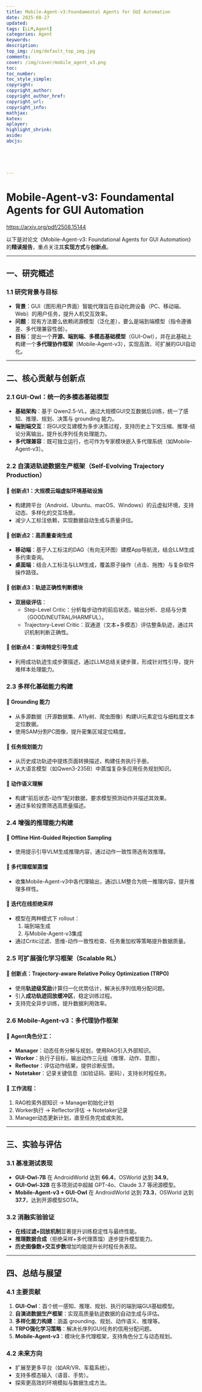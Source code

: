 ```yaml
---
title: Mobile-Agent-v3:Foundamental Agents for GUI Automation
date: 2025-08-27
updated:
tags: [LLM,Agent]
categories: Agent
keywords:
description:
top_img: /img/default_top_img.jpg
comments:
cover: /img/cover/mobile_agent_v3.png
toc:
toc_number:
toc_style_simple:
copyright:
copyright_author:
copyright_author_href:
copyright_url:
copyright_info:
mathjax:
katex:
aplayer:
highlight_shrink:
aside:
abcjs:





---
```


# Mobile-Agent-v3: Foundamental Agents for GUI Automation

https://arxiv.org/pdf/2508.15144

以下是对论文《Mobile-Agent-v3: Foundational Agents for GUI Automation》的**精读报告**，重点关注其**实现方式**与**创新点**。

---

## 一、研究概述

### 1.1 研究背景与目标
- **背景**：GUI（图形用户界面）智能代理旨在自动化跨设备（PC、移动端、Web）的用户任务，提升人机交互效率。
- **问题**：现有方法要么依赖闭源模型（泛化差），要么是端到端模型（指令遵循差、多代理兼容性弱）。
- **目标**：提出一个**开源、端到端、多模态基础模型**（GUI-Owl），并在此基础上构建一个**多代理协作框架**（Mobile-Agent-v3），实现高效、可扩展的GUI自动化。

---

## 二、核心贡献与创新点

### 2.1 GUI-Owl：统一的多模态基础模型
- **基础架构**：基于 Qwen2.5-VL，通过大规模GUI交互数据后训练，统一了感知、推理、规划、决策与 grounding 能力。
- **端到端交互**：将GUI交互建模为多步决策过程，支持历史上下文压缩、推理-结论分离输出，提升长序列任务处理能力。
- **多代理兼容**：既可独立运行，也可作为专家模块嵌入多代理系统（如Mobile-Agent-v3）。

### 2.2 自演进轨迹数据生产框架（Self-Evolving Trajectory Production）
#### 🚀 创新点1：大规模云端虚拟环境基础设施
- 构建跨平台（Android、Ubuntu、macOS、Windows）的云虚拟环境，支持动态、多样化的交互场景。
- 减少人工标注依赖，实现数据自动生成与质量评估。

#### 🚀 创新点2：高质量查询生成
- **移动端**：基于人工标注的DAG（有向无环图）建模App导航流，结合LLM生成多约束查询。
- **桌面端**：结合人工标注与LLM生成，覆盖原子操作（点击、拖拽）与复杂软件操作路径。

#### 🚀 创新点3：轨迹正确性判断模块
- **双层级评估**：
  - Step-Level Critic：分析每步动作的前后状态，输出分析、总结与分类（GOOD/NEUTRAL/HARMFUL）。
  - Trajectory-Level Critic：双通道（文本+多模态）评估整条轨迹，通过共识机制判断正确性。

#### 🚀 创新点4：查询特定引导生成
- 利用成功轨迹生成步骤描述，通过LLM总结关键步骤，形成针对性引导，提升难样本处理能力。

### 2.3 多样化基础能力构建
#### 🔹 Grounding 能力
- 从多源数据（开源数据集、A11y树、爬虫图像）构建UI元素定位与细粒度文本定位数据。
- 使用SAM分割PC图像，提升密集区域定位精度。

#### 🔹 任务规划能力
- 从历史成功轨迹中提炼页面转换描述，构建任务执行手册。
- 从大语言模型（如Qwen3-235B）中蒸馏复杂多应用任务规划知识。

#### 🔹 动作语义理解
- 构建“前后状态-动作”配对数据，要求模型预测动作并描述其效果。
- 通过多轮投票筛选高质量描述。

### 2.4 增强的推理能力构建
#### 🔸 Offline Hint-Guided Rejection Sampling
- 使用提示引导VLM生成推理内容，通过动作一致性筛选有效推理。

#### 🔸 多代理框架蒸馏
- 收集Mobile-Agent-v3中各代理输出，通过LLM整合为统一推理内容，提升推理多样性。

#### 🔸 迭代在线拒绝采样
- 模型在两种模式下 rollout：
  1. 端到端生成
  2. 与Mobile-Agent-v3集成
- 通过Critic过滤、思维-动作一致性检查、任务重加权等策略提升数据质量。

### 2.5 可扩展强化学习框架（Scalable RL）
#### 🎯 创新点：Trajectory-aware Relative Policy Optimization (TRPO)
- 使用**轨迹级奖励**计算归一化优势估计，解决长序列信用分配问题。
- 引入**成功轨迹回放缓冲区**，稳定训练过程。
- 支持完全异步训练，提升数据利用效率。

### 2.6 Mobile-Agent-v3：多代理协作框架
#### 🤖 Agent角色分工：
- **Manager**：动态任务分解与规划，使用RAG引入外部知识。
- **Worker**：执行子目标，输出动作三元组（推理、动作、意图）。
- **Reflector**：评估动作结果，提供诊断反馈。
- **Notetaker**：记录关键信息（如验证码、密码），支持长时程任务。

#### 🔁 工作流程：
1. RAG检索外部知识 → Manager初始化计划  
2. Worker执行 → Reflector评估 → Notetaker记录  
3. Manager动态更新计划，直至任务完成或失败。

---

## 三、实验与评估

### 3.1 基准测试表现
- **GUI-Owl-7B** 在 AndroidWorld 达到 **66.4**，OSWorld 达到 **34.9**。
- **GUI-Owl-32B** 在多项测试中超越 GPT-4o、Claude 3.7 等闭源模型。
- **Mobile-Agent-v3 + GUI-Owl** 在 AndroidWorld 达到 **73.3**，OSWorld 达到 **37.7**，达到开源模型SOTA。

### 3.2 消融实验验证
- **在线过滤+回放机制**显著提升训练稳定性与最终性能。
- **推理数据合成**（拒绝采样+多代理蒸馏）逐步提升模型能力。
- **历史图像数+交互步数**增加均能提升长时程任务表现。

---

## 四、总结与展望

### 4.1 主要贡献
1. **GUI-Owl**：首个统一感知、推理、规划、执行的端到端GUI基础模型。
2. **自演进数据生产框架**：实现高质量轨迹数据的自动生成与评估。
3. **多样化能力构建**：涵盖 grounding、规划、动作语义、推理等。
4. **TRPO强化学习策略**：解决长序列GUI任务的信用分配问题。
5. **Mobile-Agent-v3**：模块化多代理框架，支持角色分工与动态规划。

### 4.2 未来方向
- 扩展至更多平台（如AR/VR、车载系统）。
- 支持多模态输入（语音、手势）。
- 探索更高效的环境模拟与数据生成方法。
